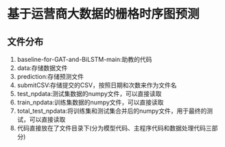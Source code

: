# 基于运营商大数据的栅格时序图预测

## 文件分布
1. baseline-for-GAT-and-BiLSTM-main:助教的代码
2. data:存储数据文件
3. prediction:存储预测文件
4. submitCSV:存储提交的CSV，按照日期和次数来作为文件名
5. test_npdata:测试集数据的numpy文件，可以直接读取
6. train_npdata:训练集数据的numpy文件，可以直接读取
7. total_test_npdata:将训练集和测试集合并后的numpy文件，用于最终的测试，可以直接读取
8. 代码直接放在了文件目录下(分为模型代码、主程序代码和数据处理代码三部分)